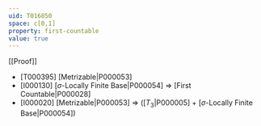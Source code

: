 ```yaml
---
uid: T016850
space: c[0,1]
property: first-countable
value: true
---
```

[[Proof]]

* [T000395] [Metrizable|P000053]
* [I000130] [$\sigma$-Locally Finite Base|P000054] => [First Countable|P000028]
* [I000020] [Metrizable|P000053] => ([$T_3$|P000005] + [$\sigma$-Locally Finite Base|P000054])

